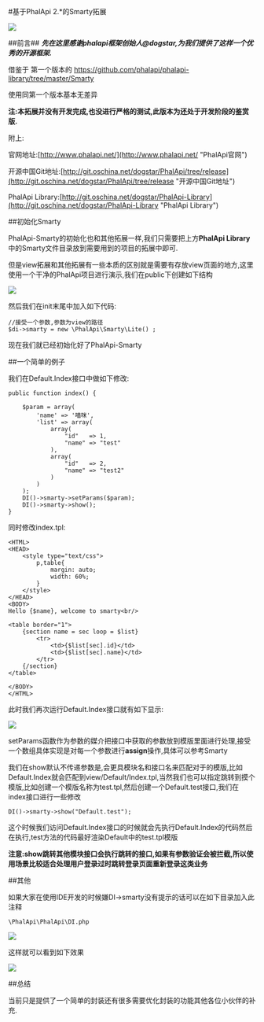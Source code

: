 #基于PhalApi 2.*的Smarty拓展

![](http://webtools.qiniudn.com/master-LOGO-20150410_50.jpg)

##前言##
***先在这里感谢phalapi框架创始人@dogstar,为我们提供了这样一个优秀的开源框架.***


借鉴于 第一个版本的 https://github.com/phalapi/phalapi-library/tree/master/Smarty

使用同第一个版本基本无差异

**注:本拓展并没有开发完成,也没进行严格的测试,此版本为还处于开发阶段的鉴赏版.**

附上:

官网地址:[http://www.phalapi.net/](http://www.phalapi.net/ "PhalApi官网")

开源中国Git地址:[http://git.oschina.net/dogstar/PhalApi/tree/release](http://git.oschina.net/dogstar/PhalApi/tree/release "开源中国Git地址")

PhalApi Library:[http://git.oschina.net/dogstar/PhalApi-Library](http://git.oschina.net/dogstar/PhalApi-Library "PhalApi Library")

##初始化Smarty

PhalApi-Smarty的初始化也和其他拓展一样,我们只需要把上方**PhalApi Library**中的Smarty文件目录放到需要用到的项目的拓展中即可.

但是view拓展和其他拓展有一些本质的区别就是需要有存放view页面的地方,这里使用一个干净的PhalApi项目进行演示,我们在public下创建如下结构

![](http://i.imgur.com/rTNjNgC.png)

然后我们在init末尾中加入如下代码:
	
	//接受一个参数,参数为view的路径
	$di->smarty = new \PhalApi\Smarty\Lite() ;

现在我们就已经初始化好了PhalApi-Smarty

##一个简单的例子

我们在Default.Index接口中做如下修改:

	public function index() {

        $param = array(
            'name' => '喵咪',
            'list' => array(
                array(
                    "id"   => 1,
                    "name" => "test"
                ),
                array(
                    "id"   => 2,
                    "name" => "test2"
                )
            )
        );
        DI()->smarty->setParams($param);
        DI()->smarty->show();
    }

同时修改index.tpl:

	<HTML>
	<HEAD>
	    <style type="text/css">
	        p,table{
	            margin: auto;
	            width: 60%;
	        }
	    </style>
	</HEAD>
	<BODY>
	Hello {$name}, welcome to smarty<br/>
	
	<table border="1">
	    {section name = sec loop = $list}
	        <tr>
	            <td>{$list[sec].id}</td>
	            <td>{$list[sec].name}</td>
	        </tr>
	    {/section}
	</table>
	
	</BODY>
	</HTML>

此时我们再次运行Default.Index接口就有如下显示:

![](http://i.imgur.com/rlIjGI2.png)

setParams函数作为参数的媒介把接口中获取的参数放到模版里面进行处理,接受一个数组具体实现是对每一个参数进行**assign**操作,具体可以参考Smarty

我们在show默认不传递参数是,会更具模块名和接口名来匹配对于的模版,比如Default.Index就会匹配到view/Default/Index.tpl,当然我们也可以指定跳转到摸个模版,比如创建一个模版名称为test.tpl,然后创建一个Default.test接口,我们在index接口进行一些修改
	
	DI()->smarty->show("Default.test");

这个时候我们访问Default.Index接口的时候就会先执行Default.Index的代码然后在执行,test方法的代码最好渲染Default中的test.tpl模版

**注意:show跳转其他模块接口会执行跳转的接口,如果有参数验证会被拦截,所以使用场景比较适合处理用户登录过时跳转登录页面重新登录这类业务**

##其他

如果大家在使用IDE开发的时候嫌DI->smarty没有提示的话可以在如下目录加入此注释

	\PhalApi\PhalApi\DI.php

![](http://i.imgur.com/anwqdWh.png)

这样就可以看到如下效果

![](http://i.imgur.com/sGwfd3h.png)

##总结

当前只是提供了一个简单的封装还有很多需要优化封装的功能其他各位小伙伴的补充.
